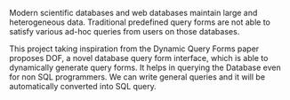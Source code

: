 Modern scientific databases and web databases maintain large and heterogeneous data.
Traditional predefined query forms are not able to satisfy various ad-hoc queries from
users on those databases.

This project taking inspiration from the Dynamic Query Forms paper proposes DOF, a novel database query form interface, which is able to dynamically generate query forms. It helps in querying the Database even for non SQL programmers. We can write general queries and it will be automatically converted into SQL query.
